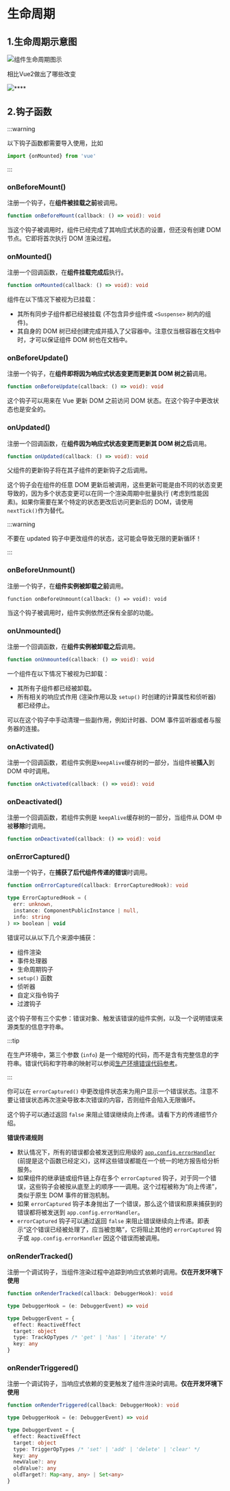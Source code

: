 # 生命周期

## 1.生命周期示意图

![组件生命周期图示](https://gitee.com/xarzhi/picture/raw/master/img/lifecycle_zh-CN.W0MNXI0C.png)

相比Vue2做出了哪些改变

![](https://gitee.com/xarzhi/picture/raw/master/img/v3smzq1.png)****

## 2.钩子函数

:::warning

以下钩子函数都需要导入使用，比如

```js
import {onMounted} from 'vue'
```

:::



### onBeforeMount()

注册一个钩子，在**组件被挂载之前**被调用。

```ts
function onBeforeMount(callback: () => void): void
```

当这个钩子被调用时，组件已经完成了其响应式状态的设置，但还没有创建 DOM 节点。它即将首次执行 DOM 渲染过程。





### onMounted()

注册一个回调函数，在**组件挂载完成后**执行。

```ts
function onMounted(callback: () => void): void
```

组件在以下情况下被视为已挂载：

- 其所有同步子组件都已经被挂载 (不包含异步组件或 `<Suspense>` 树内的组件)。
- 其自身的 DOM 树已经创建完成并插入了父容器中。注意仅当根容器在文档中时，才可以保证组件 DOM 树也在文档中。



### onBeforeUpdate()

注册一个钩子，在**组件即将因为响应式状态变更而更新其 DOM 树之前**调用。

```ts
function onBeforeUpdate(callback: () => void): void
```

这个钩子可以用来在 Vue 更新 DOM 之前访问 DOM 状态。在这个钩子中更改状态也是安全的。



### onUpdated()

注册一个回调函数，在**组件因为响应式状态变更而更新其 DOM 树之后**调用。

```ts
function onUpdated(callback: () => void): void
```

父组件的更新钩子将在其子组件的更新钩子之后调用。

这个钩子会在组件的任意 DOM 更新后被调用，这些更新可能是由不同的状态变更导致的，因为多个状态变更可以在同一个渲染周期中批量执行 (考虑到性能因素)。如果你需要在某个特定的状态更改后访问更新后的 DOM，请使用 `nextTick()`作为替代。

:::warning

不要在 updated 钩子中更改组件的状态，这可能会导致无限的更新循环！

:::



### onBeforeUnmount()

注册一个钩子，在**组件实例被卸载之前**调用。

```jsts
function onBeforeUnmount(callback: () => void): void
```

当这个钩子被调用时，组件实例依然还保有全部的功能。



### onUnmounted()

注册一个回调函数，在**组件实例被卸载之后**调用。

```ts
function onUnmounted(callback: () => void): void
```

一个组件在以下情况下被视为已卸载：

- 其所有子组件都已经被卸载。
- 所有相关的响应式作用 (渲染作用以及 `setup()` 时创建的计算属性和侦听器) 都已经停止。

可以在这个钩子中手动清理一些副作用，例如计时器、DOM 事件监听器或者与服务器的连接。



### onActivated()

注册一个回调函数，若组件实例是`keepAlive`缓存树的一部分，当组件被**插入**到 DOM 中时调用。

```ts
function onActivated(callback: () => void): void
```



### onDeactivated()

注册一个回调函数，若组件实例是 `keepAlive`缓存树的一部分，当组件从 DOM 中被**移除**时调用。

```ts
function onDeactivated(callback: () => void): void
```



### onErrorCaptured()

注册一个钩子，在**捕获了后代组件传递的错误**时调用。

```ts
function onErrorCaptured(callback: ErrorCapturedHook): void

type ErrorCapturedHook = (
  err: unknown,
  instance: ComponentPublicInstance | null,
  info: string
) => boolean | void
```

错误可以从以下几个来源中捕获：

- 组件渲染
- 事件处理器
- 生命周期钩子
- `setup()` 函数
- 侦听器
- 自定义指令钩子
- 过渡钩子

这个钩子带有三个实参：错误对象、触发该错误的组件实例，以及一个说明错误来源类型的信息字符串。

:::tip

在生产环境中，第三个参数 (`info`) 是一个缩短的代码，而不是含有完整信息的字符串。错误代码和字符串的映射可以参阅[生产环境错误代码参考](https://cn.vuejs.org/error-reference/#runtime-errors)。

:::

你可以在 `errorCaptured()` 中更改组件状态来为用户显示一个错误状态。注意不要让错误状态再次渲染导致本次错误的内容，否则组件会陷入无限循环。

这个钩子可以通过返回 `false` 来阻止错误继续向上传递。请看下方的传递细节介绍。

**错误传递规则**

- 默认情况下，所有的错误都会被发送到应用级的 [`app.config.errorHandler`](https://cn.vuejs.org/api/application.html#app-config-errorhandler) (前提是这个函数已经定义)，这样这些错误都能在一个统一的地方报告给分析服务。
- 如果组件的继承链或组件链上存在多个 `errorCaptured` 钩子，对于同一个错误，这些钩子会被按从底至上的顺序一一调用。这个过程被称为“向上传递”，类似于原生 DOM 事件的冒泡机制。
- 如果 `errorCaptured` 钩子本身抛出了一个错误，那么这个错误和原来捕获到的错误都将被发送到 `app.config.errorHandler`。
- `errorCaptured` 钩子可以通过返回 `false` 来阻止错误继续向上传递。即表示“这个错误已经被处理了，应当被忽略”，它将阻止其他的 `errorCaptured` 钩子或 `app.config.errorHandler` 因这个错误而被调用。



### onRenderTracked()

注册一个调试钩子，当组件渲染过程中追踪到响应式依赖时调用。**仅在开发环境下使用**

```ts
function onRenderTracked(callback: DebuggerHook): void

type DebuggerHook = (e: DebuggerEvent) => void

type DebuggerEvent = {
  effect: ReactiveEffect
  target: object
  type: TrackOpTypes /* 'get' | 'has' | 'iterate' */
  key: any
}
```



### onRenderTriggered()

注册一个调试钩子，当响应式依赖的变更触发了组件渲染时调用。**仅在开发环境下使用**

```ts
function onRenderTriggered(callback: DebuggerHook): void

type DebuggerHook = (e: DebuggerEvent) => void

type DebuggerEvent = {
  effect: ReactiveEffect
  target: object
  type: TriggerOpTypes /* 'set' | 'add' | 'delete' | 'clear' */
  key: any
  newValue?: any
  oldValue?: any
  oldTarget?: Map<any, any> | Set<any>
}
```

